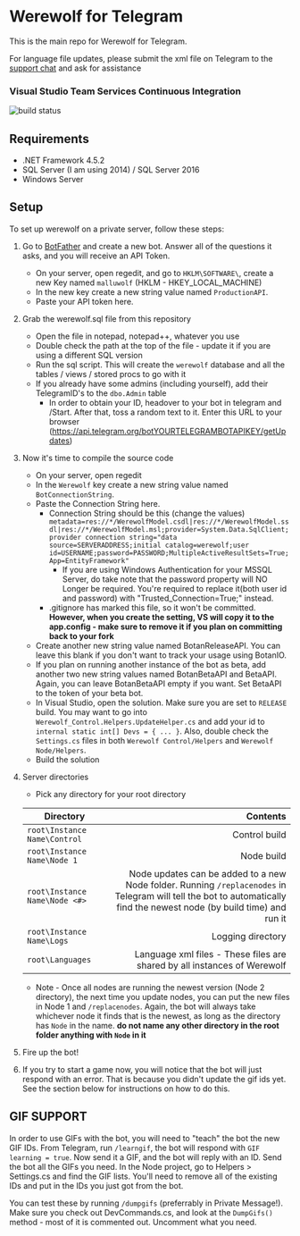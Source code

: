 # Werewolf for Telegram

This is the main repo for Werewolf for Telegram.

For language file updates, please submit the xml file on Telegram to the [support chat](http://t.me/WolfgamekeralaBot) and ask for assistance

### Visual Studio Team Services Continuous Integration		
![build status](https://parabola949.visualstudio.com/_apis/public/build/definitions/c0505bb4-b972-452b-88be-acdc00501797/2/badge)

## Requirements
* .NET Framework 4.5.2
* SQL Server (I am using 2014) / SQL Server 2016
* Windows Server

## Setup

To set up werewolf on a private server, follow these steps:

1. Go to [BotFather](https://telegram.me/BotFather) and create a new bot.  Answer all of the questions it asks, and you will receive an API Token.
   * On your server, open regedit, and go to `HKLM\SOFTWARE\`, create a new Key named `malluwolf` (HKLM - HKEY_LOCAL_MACHINE)
   * In the new key create a new string value named `ProductionAPI`.  
   * Paste your API token here.
2. Grab the werewolf.sql file from this repository
   * Open the file in notepad, notepad++, whatever you use
   * Double check the path at the top of the file - update it if you are using a different SQL version
   * Run the sql script.  This will create the `werewolf` database and all the tables / views / stored procs to go with it
   * If you already have some admins (including yourself), add their TelegramID's to the `dbo.Admin` table
		* In order to obtain your ID, headover to your bot in telegram and /Start. After that, toss a random text to it. Enter this URL to your browser (https://api.telegram.org/botYOURTELEGRAMBOTAPIKEY/getUpdates)
3. Now it's time to compile the source code
   * On your server, open regedit
   * In the `Werewolf` key create a new string value named `BotConnectionString`.
   * Paste the Connection String here.
        * Connection String should be this (change the values) `metadata=res://*/WerewolfModel.csdl|res://*/WerewolfModel.ssdl|res://*/WerewolfModel.msl;provider=System.Data.SqlClient;provider connection string="data source=SERVERADDRESS;initial catalog=werewolf;user id=USERNAME;password=PASSWORD;MultipleActiveResultSets=True;App=EntityFramework"`
			* If you are using Windows Authentication for your MSSQL Server, do take note that the password property will NO Longer be required. You're required to replace it(both user id and password) with "Trusted_Connection=True;" instead.
      * .gitignore has marked this file, so it won't be committed. **However, when you create the setting, VS will copy it to the app.config - make sure to remove it if you plan on committing back to your fork**
   * Create another new string value named BotanReleaseAPI. You can leave this blank if you don't want to track your usage using BotanIO.
   * If you plan on running another instance of the bot as beta, add another two new string values named BotanBetaAPI and BetaAPI. Again, you can leave BotanBetaAPI empty if you want. Set BetaAPI to the token of your beta bot.
   * In Visual Studio, open the solution.  Make sure you are set to `RELEASE` build.  You may want to go into `Werewolf_Control.Helpers.UpdateHelper.cs` and add your id to `internal static int[] Devs = { ... }`.  Also, double check the `Settings.cs` files in both `Werewolf Control/Helpers` and `Werewolf Node/Helpers`.
   * Build the solution
4. Server directories
   * Pick any directory for your root directory

   | Directory | Contents |
   |-----------|---------:|
   |`root\Instance Name\Control`|Control build|
   |`root\Instance Name\Node 1`|Node build|
   |`root\Instance Name\Node <#>`|Node updates can be added to a new Node folder.  Running `/replacenodes` in Telegram will tell the bot to automatically find the newest node (by build time) and run it|
   |`root\Instance Name\Logs`|Logging directory|
   |`root\Languages`|Language xml files - These files are shared by all instances of Werewolf|

   * Note - Once all nodes are running the newest version (Node 2 directory), the next time you update nodes, you can put the new files in Node 1 and `/replacenodes`.  Again, the bot will always take whichever node it finds that is the newest, as long as the directory has `Node` in the name.  **do not name any other directory in the root folder anything with `Node` in it**
5. Fire up the bot!
6. If you try to start a game now, you will notice that the bot will just respond with an error. That is because you didn't update the gif ids yet. See the section below for instructions on how to do this.


## GIF SUPPORT
In order to use GIFs with the bot, you will need to "teach" the bot the new GIF IDs.  From Telegram, run `/learngif`, the bot will respond with `GIF learning = true`.  Now send it a GIF, and the bot will reply with an ID.  Send the bot all the GIFs you need.  In the Node project, go to Helpers > Settings.cs and find the GIF lists.  You'll need to remove all of the existing IDs and put in the IDs you just got from the bot.

You can test these by running `/dumpgifs` (preferrably in Private Message!).  Make sure you check out DevCommands.cs, and look at the `DumpGifs()` method - most of it is commented out.  Uncomment what you need.
